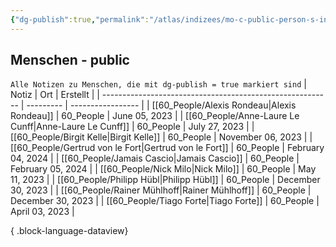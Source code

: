 ```yaml
---
{"dg-publish":true,"permalink":"/atlas/indizees/mo-c-public-person-s-index/","tags":["class/index"],"noteIcon":""}
---
```



## Menschen - public
`Alle Notizen zu Menschen, die mit dg-publish = true markiert sind`
| Notiz                                                     | Ort       | Erstellt          |
| --------------------------------------------------------- | --------- | ----------------- |
| [[60_People/Alexis Rondeau\|Alexis Rondeau]]           | 60_People | June 05, 2023     |
| [[60_People/Anne-Laure Le Cunff\|Anne-Laure Le Cunff]] | 60_People | July 27, 2023     |
| [[60_People/Birgit Kelle\|Birgit Kelle]]               | 60_People | November 06, 2023 |
| [[60_People/Gertrud von le Fort\|Gertrud von le Fort]] | 60_People | February 04, 2024 |
| [[60_People/Jamais Cascio\|Jamais Cascio]]             | 60_People | February 05, 2024 |
| [[60_People/Nick Milo\|Nick Milo]]                     | 60_People | May 11, 2023      |
| [[60_People/Philipp Hübl\|Philipp Hübl]]               | 60_People | December 30, 2023 |
| [[60_People/Rainer Mühlhoff\|Rainer Mühlhoff]]         | 60_People | December 30, 2023 |
| [[60_People/Tiago Forte\|Tiago Forte]]                 | 60_People | April 03, 2023    |

{ .block-language-dataview}
